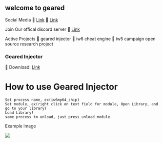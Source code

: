 

## welcome to geared


Social Media
 <devops> [Link](https://www.twitter.com/reviveddev)
 <reeko> [Link](https://www.twitter.com/mrreekotv)
  
Join Our offical discord server
 [Link](https://discord.gg/4uekthy)

Active Projects
 geared injector
 iw6 cheat engine
 iw5 campaign open source research project


### Geared Injector

 Download: [Link](https://drive.google.com/open?id=1ufHBrBoZKnTKUP9SPPxDELzGpis_nTKP)

# How to use Geared Injector
```
Set process name, ex(iw6mp64_ship)
Set module, ex(right click on text field for module, Open Library, and go to your library)
Load Library!
same process to unload, just press unload module.
```
Example Image

<img src="https://imgur.com/5ju6zE4"></img>
